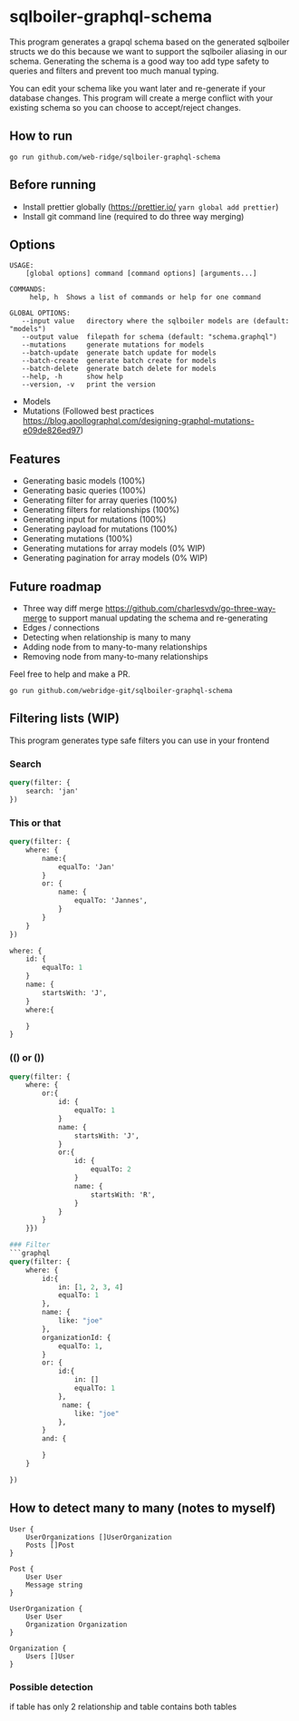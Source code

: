 # sqlboiler-graphql-schema

This program generates a grapql schema based on the generated sqlboiler structs we do this because we want to support the sqlboiler aliasing in our schema. Generating the schema is a good way too add type safety to queries and filters and prevent too much manual typing.

You can edit your schema like you want later and re-generate if your database changes. This program will create a merge conflict with your existing schema so you can choose to accept/reject changes.

## How to run

`go run github.com/web-ridge/sqlboiler-graphql-schema`

## Before running
- Install prettier globally (https://prettier.io/ `yarn global add prettier`)
- Install git command line (required to do three way merging)

## Options

```
USAGE:
    [global options] command [command options] [arguments...]

COMMANDS:
     help, h  Shows a list of commands or help for one command

GLOBAL OPTIONS:
   --input value   directory where the sqlboiler models are (default: "models")
   --output value  filepath for schema (default: "schema.graphql")
   --mutations     generate mutations for models
   --batch-update  generate batch update for models
   --batch-create  generate batch create for models
   --batch-delete  generate batch delete for models
   --help, -h      show help
   --version, -v   print the version
```

- Models
- Mutations (Followed best practices https://blog.apollographql.com/designing-graphql-mutations-e09de826ed97)

## Features

- Generating basic models (100%)
- Generating basic queries (100%)
- Generating filter for array queries (100%)
- Generating filters for relationships (100%)
- Generating input for mutations (100%)
- Generating payload for mutations (100%)
- Generating mutations (100%)
- Generating mutations for array models (0% WIP)
- Generating pagination for array models (0% WIP)

## Future roadmap

- Three way diff merge https://github.com/charlesvdv/go-three-way-merge to support manual updating the schema and re-generating
- Edges / connections
- Detecting when relationship is many to many
- Adding node from to many-to-many relationships
- Removing node from many-to-many relationships

Feel free to help and make a PR.

```
go run github.com/webridge-git/sqlboiler-graphql-schema
```

## Filtering lists (WIP)

This program generates type safe filters you can use in your frontend

### Search

```graphql
query(filter: {
    search: 'jan'
})
```

### This or that

```graphql
query(filter: {
    where: {
        name:{
            equalTo: 'Jan'
        }
        or: {
            name: {
                equalTo: 'Jannes',
            }
        }
    }
})

where: {
    id: {
        equalTo: 1
    }
    name: {
        startsWith: 'J',
    }
    where:{

    }
}
```

### (() or ())

````graphql
query(filter: {
    where: {
        or:{
            id: {
                equalTo: 1
            }
            name: {
                startsWith: 'J',
            }
            or:{
                id: {
                    equalTo: 2
                }
                name: {
                    startsWith: 'R',
                }
            }
        }
    }})

### Filter
```graphql
query(filter: {
    where: {
        id:{
            in: [1, 2, 3, 4]
            equalTo: 1
        },
        name: {
            like: "joe"
        },
        organizationId: {
            equalTo: 1,
        }
        or: {
            id:{
                in: []
                equalTo: 1
            },
             name: {
                like: "joe"
            },
        }
        and: {

        }
    }

})
````

## How to detect many to many (notes to myself)

```golang
User {
    UserOrganizations []UserOrganization
    Posts []Post
}

Post {
    User User
    Message string
}

UserOrganization {
    User User
    Organization Organization
}

Organization {
    Users []User
}
```

### Possible detection

if table has only 2 relationship and table contains both tables
